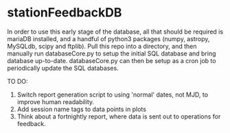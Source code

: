 # stationFeedbackDB

In order to use this early stage of the database, all that should be required is mariaDB installed, and a handful of python3 packages (numpy, astropy, MySQLdb, scipy and ftplib).
Pull this repo into a directory, and then manually run databaseCore.py to setup the initial SQL database and bring database up-to-date. databaseCore.py can then be setup as a cron job to periodically update the SQL databases.

TO DO:
1. Switch report generation script to using 'normal' dates, not MJD, to improve human readability.
2. Add session name tags to data points in plots
3. Think about a fortnightly report, where data is sent out to operations for feedback.


